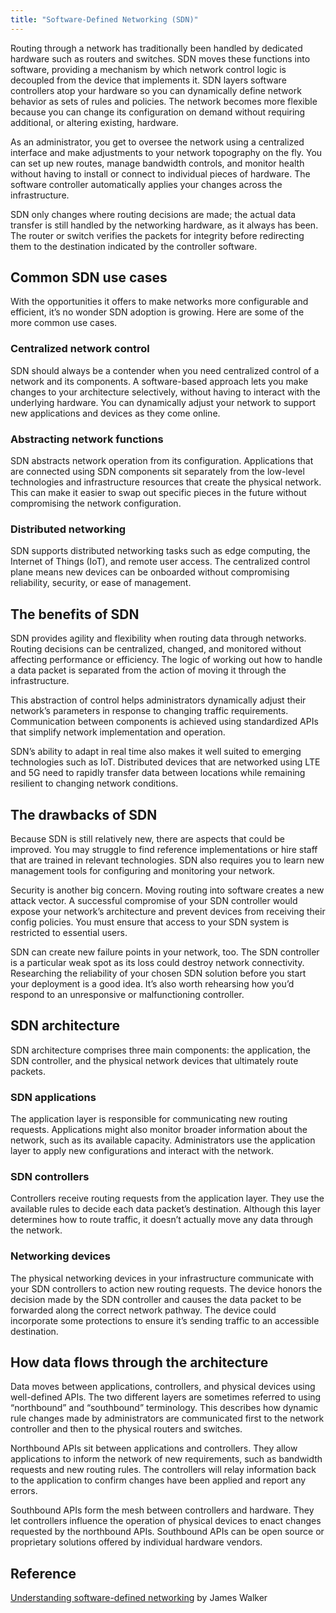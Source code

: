 ```yaml
---
title: "Software-Defined Networking (SDN)"
---
```


Routing through a network has traditionally been handled by dedicated hardware such as routers and switches. SDN moves these functions into software, providing a mechanism by which network control logic is decoupled from the device that implements it. SDN layers software controllers atop your hardware so you can dynamically define network behavior as sets of rules and policies. The network becomes more flexible because you can change its configuration on demand without requiring additional, or altering existing, hardware.

As an administrator, you get to oversee the network using a centralized interface and make adjustments to your network topography on the fly. You can set up new routes, manage bandwidth controls, and monitor health without having to install or connect to individual pieces of hardware. The software controller automatically applies your changes across the infrastructure.

SDN only changes where routing decisions are made; the actual data transfer is still handled by the networking hardware, as it always has been. The router or switch verifies the packets for integrity before redirecting them to the destination indicated by the controller software.

## Common SDN use cases

With the opportunities it offers to make networks more configurable and efficient, it’s no wonder SDN adoption is growing. Here are some of the more common use cases.

### Centralized network control

SDN should always be a contender when you need centralized control of a network and its components. A software-based approach lets you make changes to your architecture selectively, without having to interact with the underlying hardware. You can dynamically adjust your network to support new applications and devices as they come online.

### Abstracting network functions

SDN abstracts network operation from its configuration. Applications that are connected using SDN components sit separately from the low-level technologies and infrastructure resources that create the physical network. This can make it easier to swap out specific pieces in the future without compromising the network configuration.

### Distributed networking

SDN supports distributed networking tasks such as edge computing, the Internet of Things (IoT), and remote user access. The centralized control plane means new devices can be onboarded without compromising reliability, security, or ease of management.

## The benefits of SDN

SDN provides agility and flexibility when routing data through networks. Routing decisions can be centralized, changed, and monitored without affecting performance or efficiency. The logic of working out how to handle a data packet is separated from the action of moving it through the infrastructure.

This abstraction of control helps administrators dynamically adjust their network’s parameters in response to changing traffic requirements. Communication between components is achieved using standardized APIs that simplify network implementation and operation.

SDN’s ability to adapt in real time also makes it well suited to emerging technologies such as IoT. Distributed devices that are networked using LTE and 5G need to rapidly transfer data between locations while remaining resilient to changing network conditions.

## The drawbacks of SDN

Because SDN is still relatively new, there are aspects that could be improved. You may struggle to find reference implementations or hire staff that are trained in relevant technologies. SDN also requires you to learn new management tools for configuring and monitoring your network.

Security is another big concern. Moving routing into software creates a new attack vector. A successful compromise of your SDN controller would expose your network’s architecture and prevent devices from receiving their config policies. You must ensure that access to your SDN system is restricted to essential users.

SDN can create new failure points in your network, too. The SDN controller is a particular weak spot as its loss could destroy network connectivity. Researching the reliability of your chosen SDN solution before you start your deployment is a good idea. It’s also worth rehearsing how you’d respond to an unresponsive or malfunctioning controller.

## SDN architecture

SDN architecture comprises three main components: the application, the SDN controller, and the physical network devices that ultimately route packets.

### SDN applications

The application layer is responsible for communicating new routing requests. Applications might also monitor broader information about the network, such as its available capacity. Administrators use the application layer to apply new configurations and interact with the network.

### SDN controllers

Controllers receive routing requests from the application layer. They use the available rules to decide each data packet’s destination. Although this layer determines how to route traffic, it doesn’t actually move any data through the network.

### Networking devices

The physical networking devices in your infrastructure communicate with your SDN controllers to action new routing requests. The device honors the decision made by the SDN controller and causes the data packet to be forwarded along the correct network pathway. The device could incorporate some protections to ensure it’s sending traffic to an accessible destination.

## How data flows through the architecture

Data moves between applications, controllers, and physical devices using well-defined APIs. The two different layers are sometimes referred to using “northbound” and “southbound” terminology. This describes how dynamic rule changes made by administrators are communicated first to the network controller and then to the physical routers and switches.

Northbound APIs sit between applications and controllers. They allow applications to inform the network of new requirements, such as bandwidth requests and new routing rules. The controllers will relay information back to the application to confirm changes have been applied and report any errors.

Southbound APIs form the mesh between controllers and hardware. They let controllers influence the operation of physical devices to enact changes requested by the northbound APIs. Southbound APIs can be open source or proprietary solutions offered by individual hardware vendors.

## Reference

[Understanding software-defined networking](https://tailscale.com/learn/software-defined-networking) by James Walker

